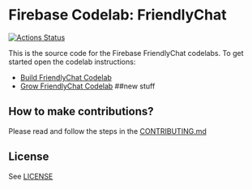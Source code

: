 # Firebase Codelab: FriendlyChat

[![Actions Status][gh-actions-badge]][gh-actions]

This is the source code for the Firebase FriendlyChat codelabs. To get started open the codelab instructions:

 - [Build FriendlyChat Codelab](https://codelabs.developers.google.com/codelabs/firebase-android/)
 - [Grow FriendlyChat Codelab](https://codelabs.developers.google.com/codelabs/growfirebase-android)
##new stuff
## How to make contributions?
Please read and follow the steps in the [CONTRIBUTING.md](CONTRIBUTING.md)


## License
See [LICENSE](LICENSE)

[gh-actions]: https://github.com/firebase/codelab-friendlychat-android/actions
[gh-actions-badge]: https://github.com/firebase/codelab-friendlychat-android/workflows/Android%20CI/badge.svg
